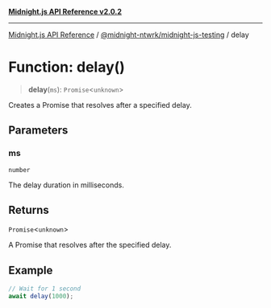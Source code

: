 [**Midnight.js API Reference v2.0.2**](../../../README.md)

***

[Midnight.js API Reference](../../../packages.md) / [@midnight-ntwrk/midnight-js-testing](../README.md) / delay

# Function: delay()

> **delay**(`ms`): `Promise`\<`unknown`\>

Creates a Promise that resolves after a specified delay.

## Parameters

### ms

`number`

The delay duration in milliseconds.

## Returns

`Promise`\<`unknown`\>

A Promise that resolves after the specified delay.

## Example

```ts
// Wait for 1 second
await delay(1000);
```
